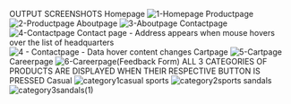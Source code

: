 OUTPUT SCREENSHOTS 
Homepage
![1-Homepage](https://user-images.githubusercontent.com/105124943/217316698-574c085d-e5d8-49f5-b606-98db937111cc.png)
Productpage
![2-Productpage](https://user-images.githubusercontent.com/105124943/217316717-9db9095d-bdfd-4242-8a58-152ec1fd13cd.png)
Aboutpage
![3-Aboutpage](https://user-images.githubusercontent.com/105124943/217316720-70ce38bd-a291-4295-8256-46cd809ced18.png)
Contactpage
![4-Contactpage](https://user-images.githubusercontent.com/105124943/217316732-f996a04c-a467-4a45-a821-b84e85118619.png)
Contact page - Address appears when mouse hovers over the list of headquarters
![4 - Contactpage - Data hover content changes](https://user-images.githubusercontent.com/105124943/217316725-63dfae74-22e1-47d3-a563-a2afdad0399c.png)
Cartpage
![5-Cartpage](https://user-images.githubusercontent.com/105124943/217316733-cab80810-d1b6-465c-b69d-49b8ec9de63b.png)
Careerpage
![6-Careerpage(Feedback Form)](https://user-images.githubusercontent.com/105124943/217316737-80bd1db5-4688-46cd-a5bd-01b4865a3e0e.png)
ALL 3 CATEGORIES OF PRODUCTS ARE DISPLAYED WHEN THEIR RESPECTIVE BUTTON IS PRESSED
Casual
![category1casual](https://user-images.githubusercontent.com/105124943/217316742-349d3a13-6c0a-4d43-ac86-22fa4c79dc2f.png)
sports
![category2sports](https://user-images.githubusercontent.com/105124943/217316746-735a687d-5514-45cf-83bc-e8a610273255.png)
sandals
![category3sandals(1)](https://user-images.githubusercontent.com/105124943/217316748-415f55cb-048d-4061-920e-09d71e6403bd.png)

